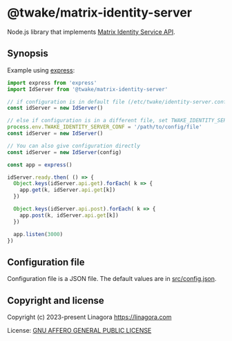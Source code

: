 # @twake/matrix-identity-server

Node.js library that implements
[Matrix Identity Service API](https://spec.matrix.org/v1.6/identity-service-api/).

## Synopsis

Example using [express](https://www.npmjs.com/package/express):

```js
import express from 'express'
import IdServer from '@twake/matrix-identity-server'

// if configuration is in default file (/etc/twake/identity-server.conf)
const idServer = new IdServer()

// else if configuration is in a different file, set TWAKE_IDENTITY_SERVER_CONF
process.env.TWAKE_IDENTITY_SERVER_CONF = '/path/to/config/file'
const idServer = new IdServer()

// You can also give configuration directly
const idServer = new IdServer(config)

const app = express()

idServer.ready.then( () => {
  Object.keys(idServer.api.get).forEach( k => {
    app.get(k, idServer.api.get[k])
  })

  Object.keys(idServer.api.post).forEach( k => {
    app.post(k, idServer.api.get[k])
  })

  app.listen(3000)
})
```

## Configuration file

Configuration file is a JSON file. The default values are
in [src/config.json](./src/config.json).

## Copyright and license

Copyright (c) 2023-present Linagora <https://linagora.com>

License: [GNU AFFERO GENERAL PUBLIC LICENSE](https://ci.linagora.com/publicgroup/oss/twake/tom-server/-/blob/master/LICENSE)
